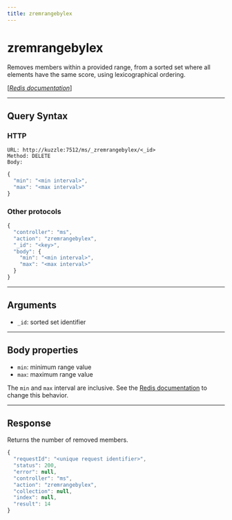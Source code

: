 ```yaml
---
title: zremrangebylex
---
```


# zremrangebylex

<SinceBadge version="1.0.0" />

Removes members within a provided range, from a sorted set where all elements have the same score, using lexicographical ordering.

[[_Redis documentation_]](https://redis.io/commands/zremrangebylex)

---

## Query Syntax

### HTTP

```http
URL: http://kuzzle:7512/ms/_zremrangebylex/<_id>
Method: DELETE
Body:
```

```js
{
  "min": "<min interval>",
  "max": "<max interval>"
}
```

### Other protocols

```js
{
  "controller": "ms",
  "action": "zremrangebylex",
  "_id": "<key>",
  "body": {
    "min": "<min interval>",
    "max": "<max interval>"
  }
}
```

---

## Arguments

- `_id`: sorted set identifier

---

## Body properties

- `min`: minimum range value
- `max`: maximum range value

The `min` and `max` interval are inclusive. See the [Redis documentation](https://redis.io/commands/zrangebylex) to change this behavior.

---

## Response

Returns the number of removed members.

```javascript
{
  "requestId": "<unique request identifier>",
  "status": 200,
  "error": null,
  "controller": "ms",
  "action": "zremrangebylex",
  "collection": null,
  "index": null,
  "result": 14
}
```
